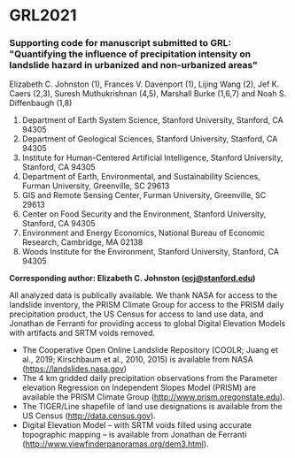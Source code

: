 # GRL2021
### Supporting code for manuscript submitted to GRL: **"Quantifying the influence of precipitation intensity on landslide hazard in urbanized and non-urbanized areas"**

Elizabeth C. Johnston (1), Frances V. Davenport (1), Lijing Wang (2), Jef K. Caers (2,3), Suresh Muthukrishnan (4,5), Marshall Burke (1,6,7) and Noah S. Diffenbaugh (1,8)

1. Department of Earth System Science, Stanford University, Stanford, CA 94305
2. Department of Geological Sciences, Stanford University, Stanford, CA 94305
3. Institute for Human-Centered Artificial Intelligence, Stanford University, Stanford, CA 94305
4. Department of Earth, Environmental, and Sustainability Sciences, Furman University, Greenville, SC 29613
5. GIS and Remote Sensing Center, Furman University, Greenville, SC 29613
6. Center on Food Security and the Environment, Stanford University, Stanford, CA 94305
7. Environment and Energy Economics, National Bureau of Economic Research, Cambridge, MA 02138
8. Woods Institute for the Environment, Stanford University, Stanford, CA 94305


**Corresponding author: Elizabeth C. Johnston (ecj@stanford.edu)**


All analyzed data is publically available. We thank NASA for access to the landslide inventory, the PRISM Climate Group for access to the PRISM daily precipitation product, the US Census for access to land use data, and Jonathan de Ferranti for providing access to global Digital Elevation Models with artifacts and SRTM voids removed. 

- The Cooperative Open Online Landslide Repository (COOLR; Juang et al., 2019; Kirschbaum et al., 2010, 2015) is available from NASA (https://landslides.nasa.gov)
- The 4 km gridded daily precipitation observations from the Parameter elevation Regression on Independent Slopes Model (PRISM) are available the PRISM Climate Group (http://www.prism.oregonstate.edu).  
- The TIGER/Line shapefile of land use designations is available from the US Census (http://data.census.gov).
- Digital Elevation Model – with SRTM voids filled using accurate topographic mapping – is available from Jonathan de Ferranti (http://www.viewfinderpanoramas.org/dem3.html).



